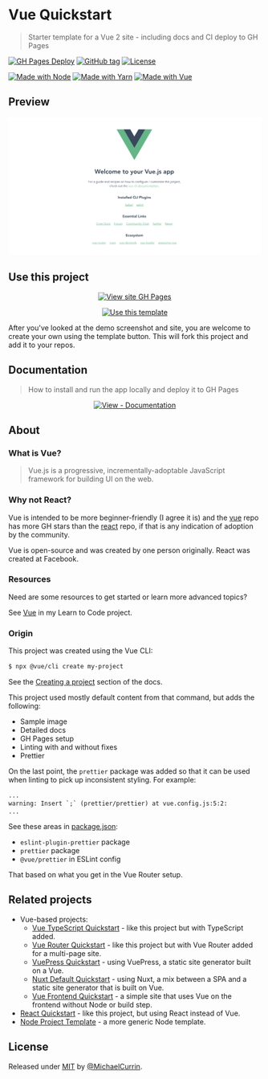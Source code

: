 # Vue Quickstart
> Starter template for a Vue 2 site - including docs and CI deploy to GH Pages

<!-- Badges generated with: https://michaelcurrin.github.io/badge-generator/ -->

[![GH Pages Deploy](https://github.com/MichaelCurrin/vue-quickstart/workflows/GH%20Pages%20Deploy/badge.svg)](https://github.com/MichaelCurrin/vue-quickstart/actions)
[![GitHub tag](https://img.shields.io/github/tag/MichaelCurrin/vue-quickstart)](https://github.com/MichaelCurrin/vue-js-quickstart/tags/)
[![License](https://img.shields.io/badge/License-MIT-blue)](#license)

[![Made with Node](https://img.shields.io/badge/Node.js->=12-blue?logo=node.js&logoColor=white)](https://nodejs.org)
[![Made with Yarn](https://img.shields.io/badge/Yarn->=1-blue?logo=yarn&logoColor=white)](https://classic.yarnpkg.com)
[![Made with Vue](https://img.shields.io/github/package-json/dependency-version/MichaelCurrin/vue-quickstart/vue?logo=vue.js)](https://www.npmjs.com/package/vue)


## Preview

<div align="center">
    <a href="https://michaelcurrin.github.io/vue-quickstart/">
        <img src="/sample.png" alt="Sample screenshot" title="Sample screenshot" width="600" />
    </a>
</div>


## Use this project

<div align="center">

[![View site GH Pages](https://img.shields.io/badge/Demo_site-GH_Pages-blue?style=for-the-badge)](https://michaelcurrin.github.io/vue-quickstart/)

[![Use this template](https://img.shields.io/badge/Generate-Use_this_template-2ea44f?style=for-the-badge)](https://github.com/MichaelCurrin/vue-quickstart/generate)

</div>

After you've looked at the demo screenshot and site, you are welcome to create your own using the template button. This will fork this project and add it to your repos.


## Documentation
> How to install and run the app locally and deploy it to GH Pages

<div align="center">

[![View - Documentation](https://img.shields.io/badge/View-Documentation-blue?style=for-the-badge)](/docs/)

</div>


## About

### What is Vue? 

> Vue.js is a progressive, incrementally-adoptable JavaScript framework for building UI on the web.

### Why not React?

Vue is intended to be more beginner-friendly (I agree it is) and the [vue](https://github.com/vuejs/vue) repo has more GH stars than the [react](https://github.com/facebook/react) repo, if that is any indication of adoption by the community.

Vue is open-source and was created by one person originally. React was created at Facebook.

### Resources

Need are some resources to get started or learn more advanced topics?

See [Vue](https://github.com/MichaelCurrin/learn-to-code/blob/master/en/topics/scripting_languages/JavaScript/frameworks.md#vue) in my Learn to Code project.

### Origin

This project was created using the Vue CLI:

```sh
$ npx @vue/cli create my-project
```

See the [Creating a project](https://cli.vuejs.org/guide/creating-a-project.html) section of the docs.

This project used mostly default content from that command, but adds the following:

- Sample image
- Detailed docs
- GH Pages setup
- Linting with and without fixes
- Prettier

On the last point, the `prettier` package was added so that it can be used when linting to pick up inconsistent styling. For example:

```
...
warning: Insert `;` (prettier/prettier) at vue.config.js:5:2:
...
```

See these areas in [package.json](/package.json):

- `eslint-plugin-prettier` package
- `prettier` package
- `@vue/prettier` in ESLint config

That based on what you get in the Vue Router setup.


## Related projects

- Vue-based projects:
    - [Vue TypeScript Quickstart](https://github.com/MichaelCurrin/vue-typescript-quickstart) - like this project but with TypeScript added.
    - [Vue Router Quickstart](https://github.com/MichaelCurrin/vue-router-quickstart) - like this project but with Vue Router added for a multi-page site.
    - [VuePress Quickstart](https://github.com/MichaelCurrin/vuepress-quickstart) - using VuePress, a static site generator built on a Vue.
    - [Nuxt Default Quickstart](https://github.com/MichaelCurrin/nuxt-default-quickstart) - using Nuxt, a mix between a SPA and a static site generator that is built on Vue.
    - [Vue Frontend Quickstart](https://github.com/MichaelCurrin/vue-frontend-quickstart) - a simple site that uses Vue on the frontend without Node or build step.
- [React Quickstart](https://github.com/MichaelCurrin/react-quickstart) - like this project, but using React instead of Vue.
- [Node Project Template](https://github.com/MichaelCurrin/node-project-template) - a more generic Node template.


## License

Released under [MIT](/LICENSE) by [@MichaelCurrin](https://github.com/MichaelCurrin).
